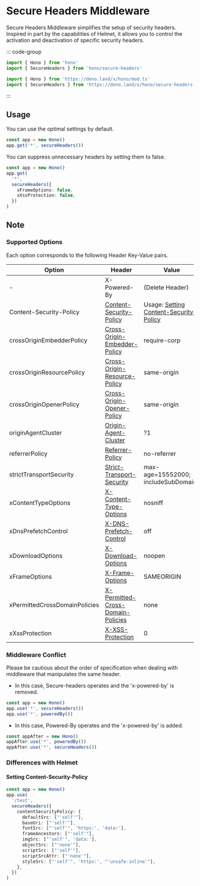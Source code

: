# Secure Headers Middleware

Secure Headers Middleware simplifies the setup of security headers. Inspired in part by the capabilities of Helmet, it allows you to control the activation and deactivation of specific security headers.

::: code-group

```ts [npm]
import { Hono } from 'hono'
import { SecureHeaders } from 'hono/secure-headers'
```

```ts [Deno]
import { Hono } from 'https://deno.land/x/hono/mod.ts'
import { SecureHeaders } from 'https://deno.land/x/hono/secure-headers.ts'
```

:::

## Usage

You can use the optimal settings by default.

```ts
const app = new Hono()
app.get('*', secureHeaders())
```

You can suppress unnecessary headers by setting them to false.

```ts
const app = new Hono()
app.get(
  '*',
  secureHeaders({
    xFrameOptions: false,
    xXssProtection: false,
  })
)
```

## Note

### Supported Options
Each option corresponds to the following Header Key-Value pairs.


| Option                          | Header                                                                                          | Value                                    | Default |
|---------------------------------|-------------------------------------------------------------------------------------------------|------------------------------------------|---------|
| -                               | X-Powered-By                                                                                   | (Delete Header)                          | True    |
| Content-Security-Policy         | [Content-Security-Policy](https://developer.mozilla.org/en-US/docs/Web/HTTP/CSP)                                                                        | Usage: [Setting Content-Security-Policy](#setting-content-security-policy) | No Setting |
| crossOriginEmbedderPolicy       | [Cross-Origin-Embedder-Policy](https://developer.mozilla.org/docs/Web/HTTP/Headers/Cross-Origin-Embedder-Policy)   | require-corp                             | **False**    |
| crossOriginResourcePolicy       | [Cross-Origin-Resource-Policy](https://developer.mozilla.org/en-US/docs/Web/HTTP/Headers/Cross-Origin-Resource-Policy) | same-origin                              | True    |
| crossOriginOpenerPolicy         | [Cross-Origin-Opener-Policy](https://developer.mozilla.org/en-US/docs/Web/HTTP/Headers/Cross-Origin-Opener-Policy) | same-origin                              | True    |
| originAgentCluster              | [Origin-Agent-Cluster](https://developer.mozilla.org/en-US/docs/Web/HTTP/Headers/Origin-Agent-Cluster) | ?1                                       | True    |
| referrerPolicy                  | [Referrer-Policy](https://developer.mozilla.org/en-US/docs/Web/HTTP/Headers/Referrer-Policy) | no-referrer                              | True    |
| strictTransportSecurity         | [Strict-Transport-Security](https://developer.mozilla.org/en-US/docs/Web/HTTP/Headers/Strict-Transport-Security) | max-age=15552000; includeSubDomains      | True    |
| xContentTypeOptions             | [X-Content-Type-Options](https://developer.mozilla.org/en-US/docs/Web/HTTP/Headers/X-Content-Type-Options) | nosniff                                  | True    |
| xDnsPrefetchControl             | [X-DNS-Prefetch-Control](https://developer.mozilla.org/en-US/docs/Web/HTTP/Headers/X-DNS-Prefetch-Control) | off                                      | True    |
| xDownloadOptions                | [X-Download-Options](https://developer.mozilla.org/en-US/docs/Web/HTTP/Headers/X-Download-Options) | noopen                                   | True    |
| xFrameOptions                   | [X-Frame-Options](https://developer.mozilla.org/en-US/docs/Web/HTTP/Headers/X-Frame-Options) | SAMEORIGIN                               | True    |
| xPermittedCrossDomainPolicies   | [X-Permitted-Cross-Domain-Policies](https://developer.mozilla.org/en-US/docs/Web/HTTP/Headers/X-Permitted-Cross-Domain-Policies) | none                                     | True    |
| xXssProtection                  | [X-XSS-Protection](https://developer.mozilla.org/en-US/docs/Web/HTTP/Headers/X-XSS-Protection) | 0                                        | True    |

### Middleware Conflict

Please be cautious about the order of specification when dealing with middleware that manipulates the same header.

- In this case, Secure-headers operates and the 'x-powered-by' is removed.

```ts
const app = new Hono()
app.use('*', secureHeaders())
app.use('*', poweredBy())
```

- In this case, Powered-By operates and the 'x-powered-by' is added.

```ts
const appAfter = new Hono()
appAfter.use('*', poweredBy())
appAfter.use('*', secureHeaders())
```

### Differences with Helmet

#### Setting Content-Security-Policy

```ts
const app = new Hono()
app.use(
  '/test',
  secureHeaders({
    contentSecurityPolicy: {
      defaultSrc: ["'self'"],
      baseUri: ["'self'"],
      fontSrc: ["'self'", 'https:', 'data:'],
      frameAncestors: ["'self'"],
      imgSrc: ["'self'", 'data:'],
      objectSrc: ["'none'"],
      scriptSrc: ["'self'"],
      scriptSrcAttr: ["'none'"],
      styleSrc: ["'self'", 'https:', "'unsafe-inline'"],
    },
  })
)
```